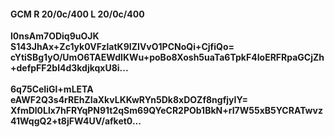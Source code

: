 #### GCM R 20/0c/400 L 20/0c/400
**l0nsAm7ODiq9uOJK**<br/>**S143JhAx+Zc1yk0VFzlatK9IZIVvO1PCNoQi+CjfiQo=**<br/>**cYtiSBg1yO/UmO6TAEWdIKWu+poBo8Xosh5uaTa6TpkF4IoERFRpaGCjZh+defpFF2bl4d3kdjkqxU8i...**<br/><br/>
**6q75CeIiGl+mLETA**<br/>**eAWF2Q3s4rREhZIaXkvLKKwRYn5Dk8xDOZf8ngfjyIY=**<br/>**XfmDl0Llx7hFRYqPN91t2qSm69QYeCR2POb1BkN+rI7W55xB5YCRATwvz41WqgQ2+t8jFW4UV/afket0...**